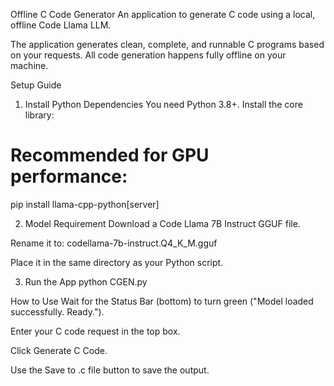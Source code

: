 Offline C Code Generator
An application to generate C code using a local, offline Code Llama LLM.

The application generates clean, complete, and runnable C programs based on your requests. All code generation happens fully offline on your machine.

Setup Guide
1. Install Python Dependencies
You need Python 3.8+. Install the core library:

# Recommended for GPU performance:
pip install llama-cpp-python[server]

2. Model Requirement
Download a Code Llama 7B Instruct GGUF file.

Rename it to: codellama-7b-instruct.Q4_K_M.gguf

Place it in the same directory as your Python script.

3. Run the App
python CGEN.py

How to Use
Wait for the Status Bar (bottom) to turn green ("Model loaded successfully. Ready.").

Enter your C code request in the top box.

Click Generate C Code.

Use the Save to .c file button to save the output.